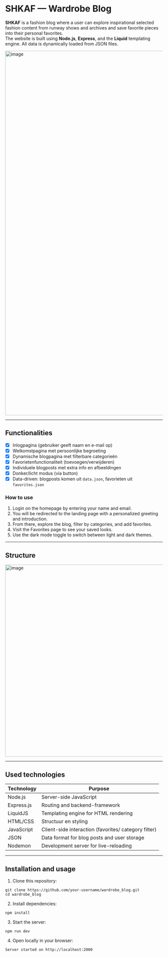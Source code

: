 # SHKAF — Wardrobe Blog

**SHKAF** is a fashion blog where a user can explore inspirational selected fashion content from runway shows and archives and save favorite pieces into their personal favorites.<br>
The website is built using **Node.js**, **Express**, and the **Liquid** templating engine. All data is dynamically loaded from JSON files.

<img width="1167" alt="image" src="https://github.com/user-attachments/assets/df0d51bc-fe6d-47b5-9fb9-a3561cac39f9" />

---

## Functionalities

- [x] Inlogpagina (gebruiker geeft naam en e-mail op)
- [x] Welkomstpagina met persoonlijke begroeting
- [x] Dynamische blogpagina met filterbare categorieën
- [x] Favorietenfunctionaliteit (toevoegen/verwijderen)
- [x] Individuele blogposts met extra info en afbeeldingen
- [x] Donker/licht modus (via button)
- [x] Data-driven: blogposts komen uit `data.json`, favorieten uit `favorites.json`

### How to use  
1. Login on the homepage by entering your name and email.
2. You will be redirected to the landing page with a personalized greeting and introduction.
3. From there, explore the blog, filter by categories, and add favorites.
4. Visit the Favorites page to see your saved looks.
5. Use the dark mode toggle to switch between light and dark themes. 

---

## Structure

<img width="615" alt="image" src="https://github.com/user-attachments/assets/e1371f05-5a72-48d0-ba5a-d7c3c4f86b28" />

---

## Used technologies

| Technology      | Purpose                                             |
|-----------------|-----------------------------------------------------|
| Node.js         | Server-side JavaScript                              |
| Express.js      | Routing and backend-framework                       |
| LiquidJS        | Templating engine for HTML rendering                |
| HTML/CSS        | Structuur en styling                                |
| JavaScript      | Client-side interaction (favorites/ category filter)|
| JSON            | Data format for blog posts and user storage         |
| Nodemon         | Development server for live-reloading               |

---

## Installation and usage

1. Clone this repository:

```
git clone https://github.com/your-username/wardrobe_blog.git
cd wardrobe_blog
```

2. Install dependencies:

```
npm install
```

3. Start the server:

```
npm run dev
```

4. Open locally in your browser:

```
Server started on http://localhost:2000
```

